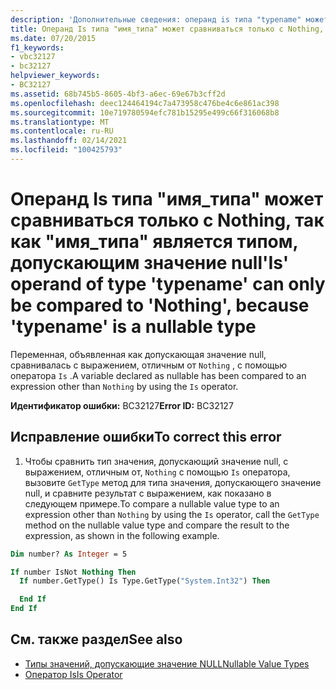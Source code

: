 ```yaml
---
description: 'Дополнительные сведения: операнд is типа "typename" может сравниваться только с "Nothing", поскольку "typename" является типом, допускающим значение null'
title: Операнд Is типа "имя_типа" может сравниваться только с Nothing, так как "имя_типа" является типом, допускающим значение null
ms.date: 07/20/2015
f1_keywords:
- vbc32127
- bc32127
helpviewer_keywords:
- BC32127
ms.assetid: 68b745b5-8605-4bf3-a6ec-69e67b3cff2d
ms.openlocfilehash: deec124464194c7a473958c476be4c6e861ac398
ms.sourcegitcommit: 10e719780594efc781b15295e499c66f316068b8
ms.translationtype: MT
ms.contentlocale: ru-RU
ms.lasthandoff: 02/14/2021
ms.locfileid: "100425793"
---
```

# <a name="is-operand-of-type-typename-can-only-be-compared-to-nothing-because-typename-is-a-nullable-type"></a><span data-ttu-id="23fc1-103">Операнд Is типа "имя_типа" может сравниваться только с Nothing, так как "имя_типа" является типом, допускающим значение null</span><span class="sxs-lookup"><span data-stu-id="23fc1-103">'Is' operand of type 'typename' can only be compared to 'Nothing', because 'typename' is a nullable type</span></span>

<span data-ttu-id="23fc1-104">Переменная, объявленная как допускающая значение null, сравнивалась с выражением, отличным от `Nothing` , с помощью оператора `Is` .</span><span class="sxs-lookup"><span data-stu-id="23fc1-104">A variable declared as nullable has been compared to an expression other than `Nothing` by using the `Is` operator.</span></span>  
  
 <span data-ttu-id="23fc1-105">**Идентификатор ошибки:** BC32127</span><span class="sxs-lookup"><span data-stu-id="23fc1-105">**Error ID:** BC32127</span></span>  
  
## <a name="to-correct-this-error"></a><span data-ttu-id="23fc1-106">Исправление ошибки</span><span class="sxs-lookup"><span data-stu-id="23fc1-106">To correct this error</span></span>
  
1. <span data-ttu-id="23fc1-107">Чтобы сравнить тип значения, допускающий значение null, с выражением, отличным от, `Nothing` с помощью `Is` оператора, вызовите `GetType` метод для типа значения, допускающего значение null, и сравните результат с выражением, как показано в следующем примере.</span><span class="sxs-lookup"><span data-stu-id="23fc1-107">To compare a nullable value type to an expression other than `Nothing` by using the `Is` operator, call the `GetType` method on the nullable value type and compare the result to the expression, as shown in the following example.</span></span>  
  
```vb  
Dim number? As Integer = 5  

If number IsNot Nothing Then  
  If number.GetType() Is Type.GetType("System.Int32") Then

  End If  
End If  
```  
  
## <a name="see-also"></a><span data-ttu-id="23fc1-108">См. также раздел</span><span class="sxs-lookup"><span data-stu-id="23fc1-108">See also</span></span>

- [<span data-ttu-id="23fc1-109">Типы значений, допускающие значение NULL</span><span class="sxs-lookup"><span data-stu-id="23fc1-109">Nullable Value Types</span></span>](../programming-guide/language-features/data-types/nullable-value-types.md)
- [<span data-ttu-id="23fc1-110">Оператор Is</span><span class="sxs-lookup"><span data-stu-id="23fc1-110">Is Operator</span></span>](../language-reference/operators/is-operator.md)
